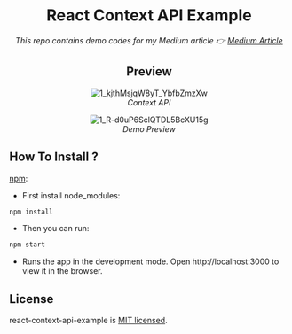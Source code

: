 <div align="center">
  
# React Context API Example

<i>This repo contains demo codes for my Medium article 👉  <a href="https://medium.com/@tsafaelmali/react-context-api-nedir-nas%C4%B1l-kullan%C4%B1l%C4%B1r-7000b530ebd0">Medium Article</a></i>

## Preview 

![1_kjthMsjqW8yT_YbfbZmzXw](https://user-images.githubusercontent.com/17435062/95011002-285b3a00-0636-11eb-9955-0f1acd3d9350.png)<br>
<i>Context API </i>

![1_R-d0uP6SclQTDL5BcXU15g](https://user-images.githubusercontent.com/17435062/95011003-2a24fd80-0636-11eb-9213-d9a91dfaf543.gif)<br>
<i>Demo Preview</i>

</div>

## How To Install ? 

[npm]():

- First install node_modules:

```sh
npm install
```

- Then you can run:

```sh
npm start
```

- Runs the app in the development mode. Open http://localhost:3000 to view it in the browser.

## License

react-context-api-example is [MIT licensed](./LICENSE).
